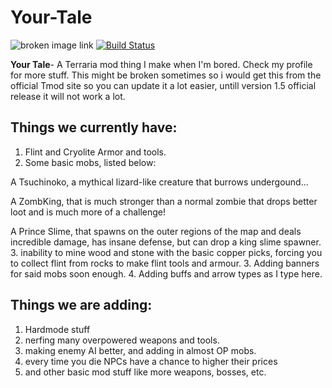# Your-Tale
![broken image link](https://github.com/QUIDD60x/Your-Tale/blob/master/icon.png?raw=true)
[![Build Status](https://travis-ci.org/tModLoader/tModLoader.svg?branch=master)](https://quiddcorp.net) 

**Your Tale**- A Terraria mod thing I make when I'm bored.
Check my profile for more stuff.
This might be broken sometimes so i would get this from the official Tmod site so you can update it a lot easier, untill version 1.5 official release it will not work a lot.
## Things we currently have:
1. Flint and Cryolite Armor and tools.
2. Some basic mobs, listed below:

A Tsuchinoko, a mythical lizard-like creature that burrows undergound...

A ZombKing, that is much stronger than a normal zombie that drops better loot and is much more of a challenge!

A Prince Slime, that spawns on the outer regions of the map and deals incredible damage, has insane defense, but can drop a king slime spawner.
3. inability to mine wood and stone with the basic copper picks, forcing you to collect flint from rocks to make flint tools and armour.
3. Adding banners for said mobs soon enough.
4. Adding buffs and arrow types as I type here.
## Things we are adding:
1. Hardmode stuff
2. nerfing many overpowered weapons and tools.
3. making enemy AI better, and adding in almost OP mobs.
4. every time you die NPCs have a chance to higher their prices
5. and other basic mod stuff like more weapons, bosses, etc.

